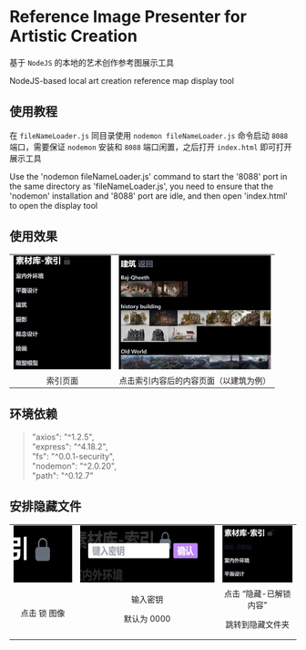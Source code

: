 # Reference Image Presenter for Artistic Creation
基于 `NodeJS` 的本地的艺术创作参考图展示工具 

NodeJS-based local art creation reference map display tool

## 使用教程

在 `fileNameLoader.js` 同目录使用 `nodemon fileNameLoader.js` 命令启动 `8088` 端口，需要保证 `nodemon` 安装和 `8088` 端口闲置，之后打开 `index.html` 即可打开展示工具

Use the 'nodemon fileNameLoader.js' command to start the '8088' port in the same directory as 'fileNameLoader.js', you need to ensure that the 'nodemon' installation and '8088' port are idle, and then open 'index.html' to open the display tool


## 使用效果

<table align=center>
    <tr>
<td>
<div align=center>
<img decoding="async" src="./readme_file/material_index.jpg" height="200px" >
</div>
</td>
<td>
<div align=center>
<img decoding="async" src="./readme_file/material.jpg" height="200px"border-radius="3px" >
</div>
</td>
    </tr>
    <tr>
<td>
<div align=center>
索引页面
</div>
</td>
<td>
<div align=center>
点击索引内容后的内容页面（以建筑为例）
</div>
</td>
    </tr>
</table>

## 环境依赖
>    "axios": "^1.2.5",\
    "express": "^4.18.2",\
    "fs": "^0.0.1-security",\
    "nodemon": "^2.0.20",\
    "path": "^0.12.7"

## 安排隐藏文件

<table align=center>
    <tr>
<td>
<div align=center>
<img decoding="async" src="./readme_file/lock.jpg" height="100px" >
</div>
</td>
<td>
<div align=center>
<img decoding="async" src="./readme_file/input.jpg" height="100px"border-radius="3px" >
</div>
</td>
<td>
<div align=center>
<img decoding="async" src="./readme_file/unlocked.jpg" height="100px"border-radius="3px" >
</div>
</td>
    </tr>
    <tr>
<td>
<div align=center>
点击 锁 图像
</div>
</td>
<td>
<div align=center>
输入密钥

默认为 0000
</div>
</td>
<td>
<div align=center>
点击 “隐藏-已解锁内容” 

跳转到隐藏文件夹
</div>
</td>
    </tr>
</table>